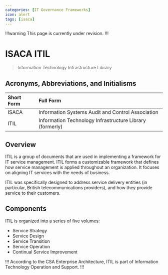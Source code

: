 ```yaml
---
categories: [IT Governance Frameworks]
icon: alert
tags: [isaca]
---
```


!!!warning
This page is currently under revision.
!!!

# ISACA ITIL

> Information Technology Infrastructure Library

## Acronyms, Abbreviations, and Initialisms

Short Form | Full Form
:--- | :---
ISACA | Information Systems Audit and Control Association
ITIL | Information Technology Infrastructure Library (formerly)

## Overview

ITIL is a group of documents that are used in implementing a framework for IT service management. ITIL forms a customizable framework that defines how service management is applied throughout an organization. It focuses on aligning IT services with the needs of business.

ITIL was specifically designed to address service delivery entities (in particular, British telecommunications providers), and how they provide service to their customers.

## Components

ITIL is organized into a series of five volumes:

- Service Strategy
- Service Design
- Service Transition
- Service Operation
- Continual Service Improvement

!!!
According to the CSA Enterprise Architecture, ITIL is part of Information Technology Operation and Support.
!!!
